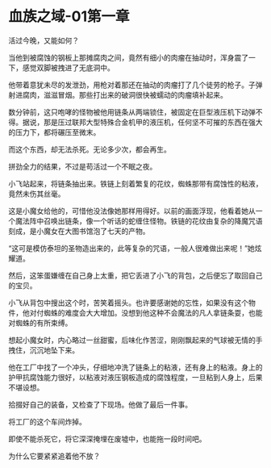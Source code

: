 # 血族之域-01第一章

活过今晚，又能如何？

当他到被腐蚀的钢板上那摊腐肉之间，竟然有细小的肉瘤在抽动时，浑身震了一下，感觉双脚被拽进了无底洞中。

他带着意犹未尽的发泄劲，用枪对着那还在抽动的肉瘤打了几个徒劳的枪子。子弹射进腐肉，滋滋冒烟。那些打出来的破洞很快被蠕动的肉瘤填补起来。

数分钟前，这只咆哮的怪物被他用链条从两端锁住，被固定在巨型液压机下动弹不得。据说，那是压过联邦大型特殊合金机甲的液压机，任何坚不可摧的东西在强大的压力下，都将碾压至微末。

而这个东西，却无法杀死。无论多少次，都会再生。

拼劲全力的结果，不过是苟活过一个不眠之夜。

小飞站起来，将链条抽出来。铁链上刻着繁复的花纹，蜘蛛那带有腐蚀性的粘液，竟然未伤其丝毫。

这是小魔女给他的，可惜他没法像她那样用得好。以前的画面浮现，他看着她从一个魔法阵中召唤出链条，像一个听话的蛇缠住怪物。铁链的花纹由复杂的降魔咒语刻成，是小魔女在大图书馆泡了七天的产物。

“这可是模仿泰坦的圣物造出来的，此等复杂的咒语，一般人很难做出来呢！”她炫耀道。

然后，这笨蛋嫌缠在自己身上太重，把它丢进了小飞的背包，之后便忘了取回自己的宝贝。

小飞从背包中搜出这个时，苦笑着摇头。也许要感谢她的忘性，如果没有这个物件，他对付蜘蛛的难度会大大增加。没想到他这种不会魔法的凡人拿链条耍，也能对蜘蛛的有所束缚。

想起小魔女时，内心略过一丝甜蜜，后味化作苦涩，刚刚飘起来的气球被无情的手拽住，沉沉地坠下来。

他在工厂中找了一个冲头，仔细地冲洗了链条上的粘液，还有身上的粘液。身上的护甲抗腐蚀能力很好，以粘液对液压钢板造成的腐蚀程度，一旦粘到人身上，后果不堪设想。

拾掇好自己的装备，又检查了下现场。他做了最后一件事。

将工厂的这个车间炸掉。

即使不能杀死它，将它深深掩埋在废墟中，也能拖一段时间吧。





为什么它要紧紧追着他不放？





